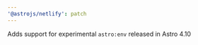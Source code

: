 ```yaml
---
'@astrojs/netlify': patch
---
```


Adds support for experimental `astro:env` released in Astro 4.10
